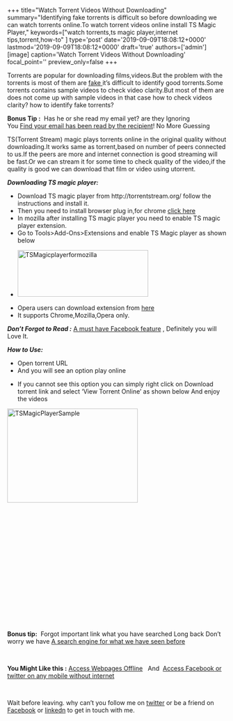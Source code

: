 +++
title="Watch Torrent Videos Without Downloading"
summary="Identifying fake torrents is difficult so before downloading we can watch torrents online.To watch torrent videos online install TS Magic Player,"
keywords=["watch torrents,ts magic player,internet tips,torrent,how-to"
]
type='post'
date='2019-09-09T18:08:12+0000'
lastmod='2019-09-09T18:08:12+0000'
draft='true'
authors=['admin']
[image]
caption='Watch Torrent Videos Without Downloading'
focal_point=''
preview_only=false
+++








Torrents are popular for downloading films,videos.But the problem with the torrents is most of them are <a title="Fake Facebook profiles" href="https://www.arungudelli.com/2012/10/identify-fake-facebook-profiles.html" target="_blank" rel="noopener">fake </a>it’s difficult to identify good torrents.Some torrents contains sample videos to check video clarity.But most of them are does not come up with sample videos in that case how to check videos clarity? how to identify fake torrents?

<strong>Bonus Tip :</strong>&nbsp;&nbsp;Has he or she read my email yet? are they Ignoring You&nbsp;<a title="find out when your email has been read by the recipient!" href="https://www.arungudelli.com/2012/08/track-who-opened-your-mails-yesware.html" target="_blank" rel="noopener">Find&nbsp;your email has been read by the recipient</a>! No More Guessing

TS(Torrent Stream) magic plays torrents online in the original quality without downloading.It works same as torrent,based on number of peers connected to us.If the peers are more and internet connection is good streaming will be fast.Or we can stream it for some time to check quality of the video,if the quality is good we can download that film or video using utorrent.

<em><strong>Downloading TS magic player:</strong></em>

<ul><li>Download TS magic player from http://torrentstream.org/&nbsp;follow the instructions and install it.</li><li>Then you need to install browser plug in,for chrome <a title="TS Magic player" href="https://chrome.google.com/webstore/detail/ts-magic-player/ochbjojkpcmlfeagbaahkofepalngihg?utm_source=chrome-ntp-icon" target="_blank" rel="nofollow noopener">click here</a></li><li>In mozilla after installing TS magic player you need to enable TS magic player extension.</li><li>Go to Tools&gt;Add-Ons&gt;Extensions and enable TS Magic player as shown below</li></ul>

<ul><li><a href="https://arun-arungudellicom.netdna-ssl.com/wp-content/uploads/2012/10/TSMagicplayerformozilla.png"><img class="aligncenter size-medium wp-image-290" title="TSMagicplayerformozilla" src="https://arun-arungudellicom.netdna-ssl.com/wp-content/uploads/2012/10/TSMagicplayerformozilla-300x107.png" alt="TSMagicplayerformozilla" width="300" height="107" srcset="https://arun-arungudellicom.netdna-ssl.com/wp-content/uploads/2012/10/TSMagicplayerformozilla-300x107.png 300w, https://arun-arungudellicom.netdna-ssl.com/wp-content/uploads/2012/10/TSMagicplayerformozilla-1024x367.png 1024w, https://arun-arungudellicom.netdna-ssl.com/wp-content/uploads/2012/10/TSMagicplayerformozilla.png 1306w" sizes="(max-width: 300px) 100vw, 300px"></a></li></ul>



<ul><li>Opera users can download extension from <a href="https://addons.opera.com/en/extensions/details/ts-magic-player/" target="_blank" rel="nofollow noopener">here</a></li><li>It supports Chrome,Mozilla,Opera only.</li></ul>

<em><strong>Don’t Forgot to Read :</strong></em> <a title="A must have Facebook Feature" href="https://www.arungudelli.com/2012/12/must-have-facebook-feature-definitely-you-will-love-it.html" target="_blank" rel="noopener">A must have Facebook feature</a> ,&nbsp;Definitely you will Love It.

<em><strong>How to Use:</strong></em>

<ul><li>Open torrent URL</li><li>And you will see an option play online</li></ul>

<ul><li>If you cannot see this option you can simply right click on Download torrent link and select ‘View Torrent Online’ as shown below And enjoy the videos</li></ul>









<a href="https://arun-arungudellicom.netdna-ssl.com/wp-content/uploads/2012/10/TSMagicPlayerSample.png"><img class="alignleft size-medium wp-image-293" title="TSMagicPlayerSample" src="https://arun-arungudellicom.netdna-ssl.com/wp-content/uploads/2012/10/TSMagicPlayerSample-300x216.png" alt="TSMagicPlayerSample" width="300" height="216" srcset="https://arun-arungudellicom.netdna-ssl.com/wp-content/uploads/2012/10/TSMagicPlayerSample-300x216.png 300w, https://arun-arungudellicom.netdna-ssl.com/wp-content/uploads/2012/10/TSMagicPlayerSample.png 748w" sizes="(max-width: 300px) 100vw, 300px"></a>

&nbsp;

&nbsp;

&nbsp;

&nbsp;

&nbsp;

&nbsp;

&nbsp;

&nbsp;

&nbsp;

<strong>Bonus tip:</strong>&nbsp; Forgot important link what you have searched Long back Don’t worry we have&nbsp;<a title="A search engine for what we have seen before" href="https://www.arungudelli.com/2012/09/a-search-engine-for-what-we-have-seen-before.html" rel="bookmark">A search engine for what we have seen before</a>

&nbsp;

<strong>You Might Like this&nbsp;:</strong>&nbsp;<a title="Access Webpages Offline" href="https://www.arungudelli.com/2012/08/read-later-fast-chrome-and-mozilla-plug.html" target="_blank" rel="noopener">Access Webpages Offline</a>&nbsp; &nbsp;And &nbsp;<a title="Access Facebook or twitter on any mobile without internet" href="https://www.arungudelli.com/2013/01/access-facebook-on-any-mobile-without-internet-even-from-nokia-1100.html" target="_blank" rel="noopener">Access Facebook or twitter on any mobile without internet</a>

&nbsp;

Wait before leaving.
why can’t you follow me on <a href="https://twitter.com/arungudelli" target="_blank" rel="noopener">twitter</a> or be a friend on <a href="https://www.facebook.com/gudelliArun" target="_blank" rel="noopener">Facebook</a> or  <a href="https://www.linkedin.com/in/arungudelli/" target="_blank" rel="noopener">linkedn</a> to get in touch with me.









